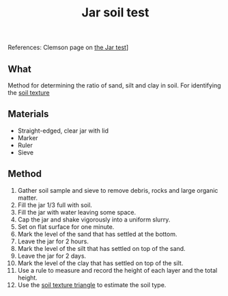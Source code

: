 ﻿---
backlinks:
- title: Bush regeneration (Wood duck meadows)
  url: /memex/sense/landscape-garden/regeneration.html
- title: Ecosystem metrics
  url: /memex/sense/landscape-garden/ecosystem-metrics.html
tags: landscape, garden, soil
title: Jar soil test
type: note
---
References: Clemson page on [the Jar test](https://hgic.clemson.edu/factsheet/soil-texture-analysis-the-jar-test/)]


## What

Method for determining the ratio of sand, silt and clay in soil. For identifying the [soil texture](https://en.wikipedia.org/wiki/Soil_texture)

## Materials

- Straight-edged, clear jar with lid 
- Marker 
- Ruler 
- Sieve

## Method

1. Gather soil sample and sieve to remove debris, rocks and large organic matter.
2. Fill the jar 1/3 full with soil.
3. Fill the jar with water leaving some space.
4. Cap the jar and shake vigorously into a uniform slurry.
5. Set on flat surface for one minute.
6. Mark the level of the sand that has settled at the bottom.
7. Leave the jar for 2 hours.
8. Mark the level of the silt that has settled on top of the sand.
9. Leave the jar for 2 days.
10. Mark the level of the clay that has settled on top of the silt.
11. Use a rule to measure and record the height of each layer and the total height.
12. Use the [soil texture triangle](https://en.wikipedia.org/wiki/Soil_texture#/media/File:SoilTextureTriangle.svg) to estimate the soil type.